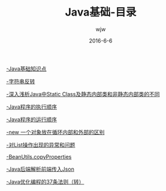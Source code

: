 ﻿---
layout:     post                  
title:      Java基础-目录      
date:       2016-6-6             
author:     wjw                   
header-img: img/post-bg-rwd.jpg  
catalog: true   
stickie: false                       
---
  

[-Java基础知识点](http://wjwcloud.com/2018/07/16/Java_base/)

[-字符串反转](http://wjwcloud.com/2018/03/13/StrReverse/)

[-深入浅析Java中Static Class及静态内部类和非静态内部类的不同](http://wjwcloud.com/2018/03/30/Static_class/)

[-Java程序的执行顺序](http://wjwcloud.com/2018/03/30/Java_procedure_order/)

[-Java程序的运行顺序](http://wjwcloud.com/2018/02/02/java_shunxu/)

[-new 一个对象放在循环内部和外部的区别](http://wjwcloud.com/java/2018/08/09/Java_new_object/)

[-对List操作出现的异常和问题](http://wjwcloud.com/java/2018/08/21/Java_List/)

[-BeanUtils.copyProperties](http://wjwcloud.com/java/2018/08/21/copyProperties/)

[-Java后端解析前端传入Json](http://wjwcloud.com/2018/07/16/Java_Json/)

[-Java优化编程的37条法则（转）](http://wjwcloud.com/java/2018/08/09/Java_optimization/)
